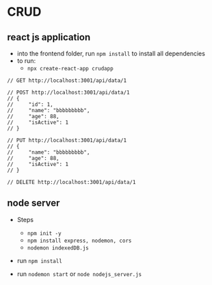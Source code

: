 # CRUD

## react js application

- into the frontend folder, run `npm install` to install all dependencies
- to run:
	- `npx create-react-app crudapp`


```
// GET http://localhost:3001/api/data/1

// POST http://localhost:3001/api/data/1
// {
//     "id": 1,
//     "name": "bbbbbbbbb",
//     "age": 88,
//     "isActive": 1
// }

// PUT http://localhost:3001/api/data/1
// {
//     "name": "bbbbbbbbb",
//     "age": 88,
//     "isActive": 1
// }

// DELETE http://localhost:3001/api/data/1 
```

## node server

- Steps
    - `npm init -y`
    - `npm install express, nodemon, cors`
    - `nodemon indexedDB.js`

- run `npm install`
- run `nodemon start` or `node nodejs_server.js`




